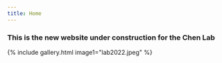 ```yaml
---
title: Home
---
```


### This is the new website under construction for the Chen Lab


{%
  include gallery.html
  image1="lab2022.jpeg"
%}
